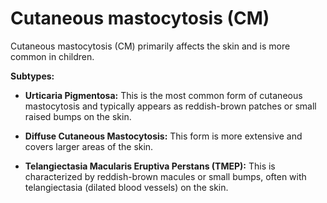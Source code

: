 # Cutaneous mastocytosis (CM)

Cutaneous mastocytosis (CM) primarily affects the skin and is more common in children.

**Subtypes:**

* **Urticaria Pigmentosa:** This is the most common form of cutaneous mastocytosis and typically appears as reddish-brown patches or small raised bumps on the skin.

* **Diffuse Cutaneous Mastocytosis:** This form is more extensive and covers larger areas of the skin.

* **Telangiectasia Macularis Eruptiva Perstans (TMEP):** This is characterized by reddish-brown macules or small bumps, often with telangiectasia (dilated blood vessels) on the skin.

